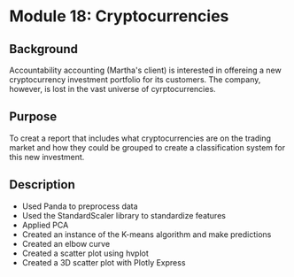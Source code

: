 # Module 18: Cryptocurrencies

## Background
Accountability accounting (Martha's client) is interested in offereing a new cryptocurrency investment portfolio for its customers. The company, however, is lost in the vast universe of cyrptocurrencies. 

## Purpose
To creat a report that includes what cryptocurrencies are on the trading market and how they could be grouped to create a classification system for this new investment.

## Description
- Used Panda to preprocess data
- Used the StandardScaler library to standardize features
- Applied PCA
- Created an instance of the K-means algorithm and make predictions
- Created an elbow curve
- Created a scatter plot using hvplot
- Created a 3D scatter plot with Plotly Express